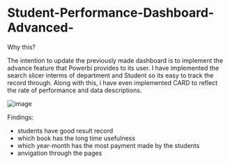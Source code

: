 # Student-Performance-Dashboard-Advanced-
Why this?

The intention to update the previously made dashboard is to implement the advance feature that Powerbi provides to its user. I have implemented the search slicer interms of department and Student so its easy to track the record through. Along with this, i have even implemented  CARD to reflect the rate of performance and data descriptions.

![image](https://github.com/user-attachments/assets/59f1342c-dd41-4b48-8748-3cfeea59668a)

Findings:
- students have good result record
- which book has the long time usefulness
- which year-month has the most payment made by the students
- anvigation through the pages
